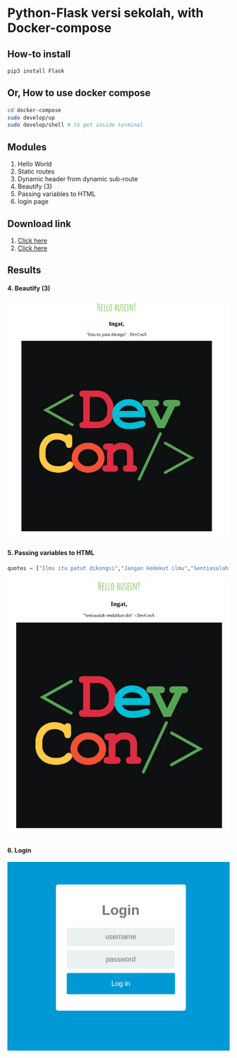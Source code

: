 # Python-Flask versi sekolah, with Docker-compose

## How-to install
```bash
pip3 install Flask
```

## Or, How to use docker compose
```bash
cd docker-compose
sudo develop/up
sudo develop/shell # to get inside terminal
```

## Modules

1. Hello World
2. Static routes
3. Dynamic header from dynamic sub-route
4. Beautify (3)
5. Passing variables to HTML
6. login page

## Download link

1. [Click here](https://s3-ap-southeast-1.amazonaws.com/huseinhouse-storage/Python37.zip)
2. [Click here](https://github.com/DevconX/Flask-for-School/raw/master/Python37.zip)

## Results

#### 4. Beautify (3)

![alt text](results/4.png)


#### 5. Passing variables to HTML

```python
quotes = ["Ilmu itu patut dikongsi","Jangan kedekut ilmu","Sentiasalah rendahkan diri","Husein itu comel","Anda sudah pun luar biasa!","Jangan merungut, fikir positif"]
```

![alt text](results/5.png)

#### 6. Login

![alt text](results/6.png)


